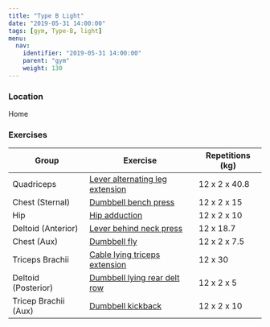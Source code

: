 ```yaml
---
title: "Type B Light"
date: "2019-05-31 14:00:00"
tags: [gym, Type-B, light]
menu:
  nav:
    identifier: "2019-05-31 14:00:00"
    parent: "gym"
    weight: 130
---
```


### Location

Home

### Exercises

| Group                | Exercise                                                                                                  | Repetitions (kg) |
|----------------------|-----------------------------------------------------------------------------------------------------------|------------------|
| Quadriceps           | [Lever alternating leg extension](https://exrx.net/WeightExercises/Quadriceps/LVAlternatingLegExtensionH) | 12 x 2 x 40.8    |
| Chest (Sternal)      | [Dumbbell bench press](https://exrx.net/WeightExercises/PectoralSternal/DBBenchPress)                     | 12 x 2 x 15      |
| Hip                  | [Hip adduction](https://exrx.net/WeightExercises/HipAdductors/CBHipAdduction)                             | 12 x 2 x 10      |
| Deltoid (Anterior)   | [Lever behind neck press](https://exrx.net/WeightExercises/DeltoidAnterior/LVBehindNeckPressH)            | 12 x 18.7        |
| Chest (Aux)          | [Dumbbell fly](https://exrx.net/WeightExercises/PectoralSternal/DBFly)                                    | 12 x 2 x 7.5     |
| Triceps Brachii      | [Cable lying triceps extension](https://exrx.net/WeightExercises/Triceps/CBLyingTriExt)                   | 12 x 30          |
| Deltoid (Posterior)  | [Dumbbell lying rear delt row](https://exrx.net/WeightExercises/DeltoidPosterior/DBLyingRearDeltRow)      | 12 x 2 x 5       |
| Tricep Brachii (Aux) | [Dumbbell kickback](https://exrx.net/WeightExercises/Triceps/DBKickback)                                  | 12 x 2 x 10      |
